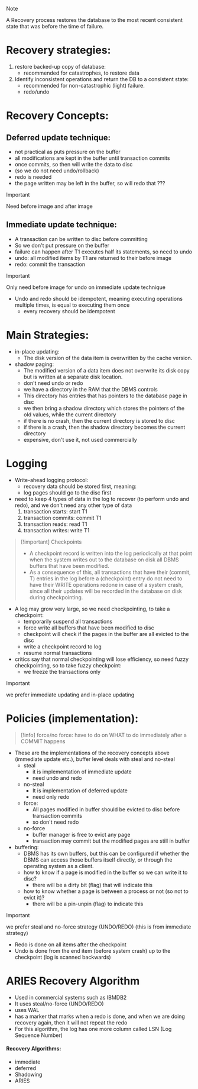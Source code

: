  >[!note]
 >A Recovery process restores the database to the most recent consistent state that was before the time of failure.
# Recovery strategies:
1) restore backed-up copy of database:
	- recommended for catastrophes, to restore data
2) Identify inconsistent operations and return the DB to a consistent state:
	- recommended for non-catastrophic (light) failure.
	- redo/undo
# Recovery Concepts:
## Deferred update technique:
- not practical as puts pressure on the buffer
- all modifications are kept in the buffer until transaction commits
- once commits, so then will write the data to disc
- (so we do not need undo/rollback)
- redo is needed
- the page written may be left in the buffer, so will redo that ???
>[!important]
>Need before image and after image
## Immediate update technique:
- A transaction can be written to disc before committing
- So we don't put pressure on the buffer
- failure can happen after T1 executes half its statements, so need to undo
- undo: all modified items by T1 are returned to their before image
- redo: commit the transaction
> [!important] 
> Only need before image for undo on immediate update technique
- Undo and redo should be idempotent, meaning executing operations multiple times, is equal to executing them once
	- every recovery should be idempotent

# Main Strategies:
- in-place updating:
	- The disk version of the data item is overwritten by the cache version.
- shadow paging:
	- The modified version of a data item does not overwrite its disk copy but is written at a separate disk location.
	- don't need undo or redo
	- we have a directory in the RAM that the DBMS controls
	- This directory has entries that has pointers to the database page in disc
	- we then bring a shadow directory which stores the pointers of the old values, while the current directory 
	- if there is no crash, then the current directory is stored to disc
	- if there is a crash, then the shadow directory becomes the current directory
	- expensive, don't use it, not used commercially
# Logging
- Write-ahead logging protocol:
	- recovery data should be stored first, meaning:
	- log pages should go to the disc first
- need to keep 4 types of data in the log to recover (to perform undo and redo), and we don't need any other type of data
	1)  transaction starts: start T1
	2)  transaction commits: commit T1
	3) transaction reads: read T1
	4) transaction writes: write T1

>[!important] Checkpoints
>- A checkpoint record is written into the log periodically at that point when the system writes out to the database on disk all DBMS buffers that have been modified.
>- As a consequence of this, all transactions that have their (commit, T) entries in the log before a (checkpoint) entry do not need to have their WRITE operations redone in case of a system crash, since all their updates will be recorded in the database on disk during checkpointing.

- A log may grow very large, so we need checkpointing, to take a checkpoint:
	- temporarily suspend all transactions
	- force write all buffers that have been modified to disc
	- checkpoint will check if the pages in the buffer are all evicted to the disc
	- write a checkpoint record to log
	- resume normal transactions
- critics say that normal checkpointing will lose efficiency, so need fuzzy checkpointing, so to take fuzzy checkpoint:
	- we freeze the transactions only 

>[!important]
>we prefer immediate updating and in-place updating

# Policies (implementation): 
>[!info]
>force/no force: have to do on WHAT to do immediately after a COMMIT happens
- These are the implementations of the recovery concepts above (immediate update etc.), buffer level deals with steal and no-steal
	- steal
		- it is implementation of immediate update
		- need undo and redo
	- no-steal 
		- It is implementation of deferred update
		- need only redo
	- force:
		- All pages modified in buffer should be evicted to disc before transaction commits
		- so don't need redo
	- no-force
		- buffer manager is free to evict any page
		- transaction may commit but the modified pages are still in buffer
- buffering:
	- DBMS has its own buffers, but this can be configured if whether the DBMS can access those buffers itself directly, or through the operating system as a client.
	- how to know if a page is modified in the buffer so we can write it to disc?
		- there will be a dirty bit (flag) that will indicate this
	- how to know whether a page is between a process or not (so not to evict it)?
		- there will be a pin-unpin (flag) to indicate this
>[!important]
>we prefer steal and no-force strategy (UNDO/REDO) (this is from immediate strategy)

- Redo is done on all items after the checkpoint
- Undo is done from the end item (before system crash) up to the checkpoint (log is scanned backwards)

# ARIES Recovery Algorithm
- Used in commercial systems such as IBMDB2
- It uses steal/no-force (UNDO/REDO)
- uses WAL
- has a marker that marks when a redo is done, and when we are doing recovery again, then it will not repeat the redo
- For this algorithm, the log has one more column called LSN (Log Sequence Number)

#### Recovery Algorithms:
- immediate 
- deferred
- Shadowing
- ARIES